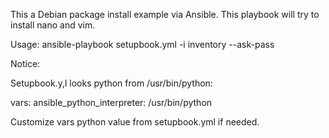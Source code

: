 This a Debian package install example via Ansible. This playbook will try to install nano and vim.

Usage: ansible-playbook setupbook.yml -i inventory --ask-pass

Notice:   

Setupbook.y,l looks python from /usr/bin/python:

vars:
      ansible_python_interpreter: /usr/bin/python

Customize vars python value from setupbook.yml if needed.

